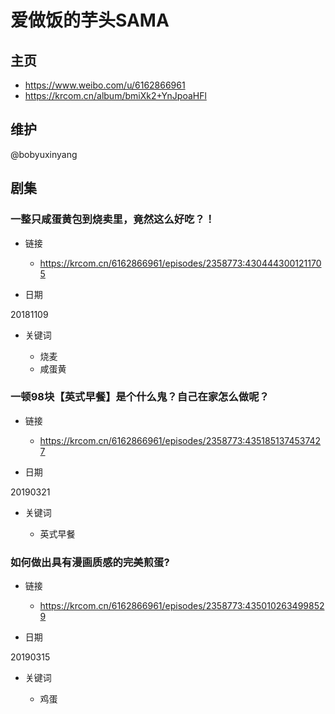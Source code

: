 # 爱做饭的芋头SAMA

## 主页

* <https://www.weibo.com/u/6162866961>
* <https://krcom.cn/album/bmiXk2+YnJpoaHFl>

## 维护

@bobyuxinyang

## 剧集

### 一整只咸蛋黄包到烧卖里，竟然这么好吃？！​​​​

* 链接

  * <https://krcom.cn/6162866961/episodes/2358773:4304443001211705>

* 日期

20181109

* 关键词

  * 烧麦
  * 咸蛋黄

### 一顿98块【英式早餐】是个什么鬼？自己在家怎么做呢？

* 链接

  * <https://krcom.cn/6162866961/episodes/2358773:4351851374537427>

* 日期

20190321

* 关键词

  * 英式早餐

### 如何做出具有漫画质感的完美煎蛋?​​​​

* 链接

  * <https://krcom.cn/6162866961/episodes/2358773:4350102634998529>
  
* 日期

20190315

* 关键词

  * 鸡蛋
